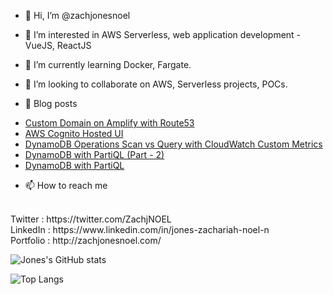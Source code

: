 - 👋 Hi, I’m @zachjonesnoel
- 👀 I’m interested in AWS Serverless, web application development - VueJS, ReactJS
- 🌱 I’m currently learning Docker, Fargate.
- 💞️ I’m looking to collaborate on AWS, Serverless projects, POCs.

- 📖 Blog posts
<!-- BLOG-POST-LIST:START -->
- [Custom Domain on Amplify with Route53](https://dev.to/awscommunity-asean/custom-domain-on-amplify-with-route53-9g9)
- [AWS Cognito Hosted UI](https://dev.to/awscommunity-asean/aws-cognito-hosted-ui-34ep)
- [DynamoDB Operations Scan vs Query with CloudWatch Custom Metrics](https://dev.to/awscommunity-asean/dynamodb-operations-scan-vs-query-with-cloudwatch-custom-metrics-2mik)
- [DynamoDB with PartiQL (Part - 2)](https://dev.to/awscommunity-asean/dynamodb-with-partiql-part-2-47fe)
- [DynamoDB with PartiQL](https://dev.to/awscommunity-asean/dynamodb-with-partiql-2693)
<!-- BLOG-POST-LIST:END -->

- 📫 How to reach me 
<br/>
Twitter : https://twitter.com/ZachjNOEL
<br/>
LinkedIn : https://www.linkedin.com/in/jones-zachariah-noel-n
<br/>
Portfolio : http://zachjonesnoel.com/
<br/>

![Jones's GitHub stats](https://github-readme-stats.vercel.app/api?username=zachjonesnoel&show_icons=true)

![Top Langs](https://github-readme-stats.vercel.app/api/top-langs/?username=zachjonesnoel&layout=compact)



<!---
zachjonesnoel/zachjonesnoel is a ✨ special ✨ repository because its `README.md` (this file) appears on your GitHub profile.
You can click the Preview link to take a look at your changes.
--->
